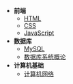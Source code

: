 <!-- * [开始](/) -->

* **前端**
    * [HTML](HTML/ch01)
    * [CSS](CSS/ch01)
    * [JavaScript](JavaScript/ch01)
* **数据库**
    * [MySQL](MySQL/ch01)
    * [数据库系统概论](/1)
* **计算机基础**
    * [计算机网络](/2)
